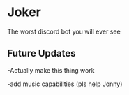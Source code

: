 # Joker
The worst discord bot you will ever see

## Future Updates
  -Actually make this thing work
  
  -add music capabilities (pls help Jonny)
